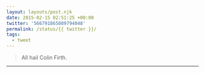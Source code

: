 ```yaml
---
layout: layouts/post.njk
date: 2015-02-15 02:51:25 +00:00
twitter: '566791865089794048'
permalink: /status/{{ twitter }}/
tags: 
  - tweet
---
```


> All hail Colin Firth.

---
